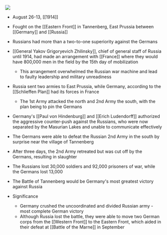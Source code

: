 
![](https://upload.wikimedia.org/wikipedia/commons/7/7b/Tannenberg3008.jpg)

- August 26-13, [[1914]]
- Fought on the [[Eastern Front]] in Tannenberg, East Prussia between [[Germany]] and [[Russia]]
- Russians had more than a two-to-one superiority against the Germans 
- [[General Yakov Grigoryevich Zhilinsky]], chief of general staff of Russia until 1914, had made an arrangement with [[France]] where they would have 800,000 men in the field by the 15th day of mobilization
	- This arrangement overwhelmed the Russian war machine and lead to faulty leadership and military unreadiness
- Russia sent two armies to East Prussia, while Germany, according to the [[Schlieffen Plan]] had its forces in France
	- The 1st Army attacked the north and 2nd Army the south, with the plan being to pin the Germans
- Germany's [[Paul von Hindenburg]] and [[Erich Ludendorff]] authorized the aggressive counter-push against the Russians, who were now separated by the Masurian Lakes and unable to communicate effectively
- The Germans were able to defeat the Russian 2nd Army in the south by surprise near the village of Tannenberg
- After three days, the 2nd Army retreated but was cut off by the Germans, resulting in slaughter
- The Russians lost 30,000 soldiers and 92,000 prisoners of war, while the Germans lost 13,000
- The Battle of Tannenberg would be Germany's most greatest victory against Russia

- Significance
	- Germany crushed the uncoordinated and divided Russian army - most complete German victory
	- Although Russia lost the battle, they were able to move two German corps from the [[Western Front]] to the Eastern Front, which aided in their defeat at [[Battle of the Marne]] in September



